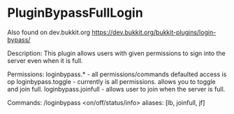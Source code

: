 # PluginBypassFullLogin
Also found on dev.bukkit.org
https://dev.bukkit.org/bukkit-plugins/login-bypass/

Description:
  This plugin allows users with given permissions to sign into the server even when it is full.

Permissions:
  loginbypass.* - all permissions/commands defaulted access is op
  loginbypass.toggle - currently is all permissions. allows you to toggle and join full.
  loginbypass.joinfull - allows user to join when the server is full.

Commands:
  /loginbypass <on/off/status/info> aliases: [lb, joinfull, jf]

